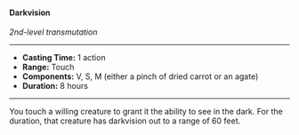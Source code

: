 #### Darkvision
*2nd-level transmutation*
___
- **Casting Time:** 1 action
- **Range:** Touch
- **Components:** V, S, M (either a pinch of dried carrot or an agate)
- **Duration:** 8 hours
___
You touch a willing creature to grant it the ability to see in the dark. For the duration, that creature has darkvision out to a range of 60 feet.